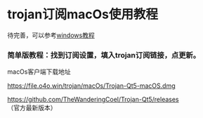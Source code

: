 # trojan订阅macOs使用教程

待完善，可以参考[windows教程](/trojan/windows.md)

### 简单版教程：找到订阅设置，填入trojan订阅链接，点更新。

macOs客户端下载地址

https://file.o4o.win/trojan/macOs/Trojan-Qt5-macOS.dmg

https://github.com/TheWanderingCoel/Trojan-Qt5/releases （官方最新版本）